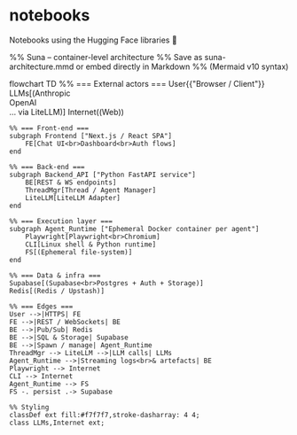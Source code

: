 # notebooks
Notebooks using the Hugging Face libraries 🤗


%% Suna – container-level architecture
%% Save as suna-architecture.mmd or embed directly in Markdown
%% (Mermaid v10 syntax)

flowchart TD
    %% === External actors ===
    User{{"Browser / Client"}}
    LLMs[(Anthropic<br>OpenAI<br>… via LiteLLM)]
    Internet((Web))
    
    %% === Front-end ===
    subgraph Frontend ["Next.js / React SPA"]
        FE[Chat UI<br>Dashboard<br>Auth flows]
    end
    
    %% === Back-end ===
    subgraph Backend_API ["Python FastAPI service"]
        BE[REST & WS endpoints]
        ThreadMgr[Thread / Agent Manager]
        LiteLLM[LiteLLM Adapter]
    end

    %% === Execution layer ===
    subgraph Agent_Runtime ["Ephemeral Docker container per agent"]
        Playwright[Playwright<br>Chromium]
        CLI[Linux shell & Python runtime]
        FS[(Ephemeral file-system)]
    end

    %% === Data & infra ===
    Supabase[(Supabase<br>Postgres + Auth + Storage)]
    Redis[(Redis / Upstash)]
    
    %% === Edges ===
    User -->|HTTPS| FE
    FE -->|REST / WebSockets| BE
    BE -->|Pub/Sub| Redis
    BE -->|SQL & Storage| Supabase
    BE -->|Spawn / manage| Agent_Runtime
    ThreadMgr --> LiteLLM -->|LLM calls| LLMs
    Agent_Runtime -->|Streaming logs<br>& artefacts| BE
    Playwright --> Internet
    CLI --> Internet
    Agent_Runtime --> FS
    FS -. persist .-> Supabase

    %% Styling
    classDef ext fill:#f7f7f7,stroke-dasharray: 4 4;
    class LLMs,Internet ext;


